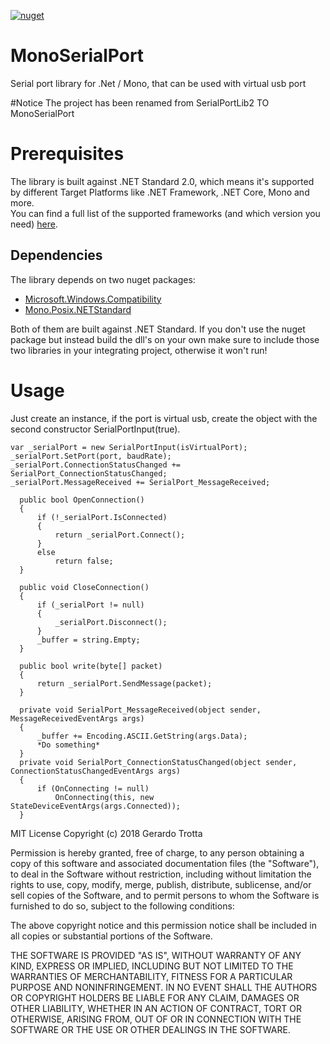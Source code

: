 [![nuget](https://img.shields.io/nuget/v/MonoSerialPort.svg)](https://www.nuget.org/packages/MonoSerialPort/)

# MonoSerialPort
Serial port library for .Net / Mono, that can be used with virtual usb port

#Notice
The project has been renamed from SerialPortLib2 TO MonoSerialPort

# Prerequisites
The library is built against .NET Standard 2.0, which means it's supported by different Target Platforms like .NET Framework, .NET Core, Mono and more.  
You can find a full list of the supported frameworks (and which version you need) [here](https://docs.microsoft.com/en-us/dotnet/standard/net-standard).  

## Dependencies
The library depends on two nuget packages:  
- [Microsoft.Windows.Compatibility](https://www.nuget.org/packages/Microsoft.Windows.Compatibility)  
- [Mono.Posix.NETStandard](https://www.nuget.org/packages/Mono.Posix.NETStandard/)  

Both of them are built against .NET Standard. If you don't use the nuget package but instead build the dll's on your own make sure to include those two libraries in your integrating project, otherwise it won't run!

# Usage
Just create an instance, if the port is virtual usb, create the object with the second constructor SerialPortInput(true).

    var _serialPort = new SerialPortInput(isVirtualPort);
    _serialPort.SetPort(port, baudRate);
    _serialPort.ConnectionStatusChanged += SerialPort_ConnectionStatusChanged;
    _serialPort.MessageReceived += SerialPort_MessageReceived;
   
      public bool OpenConnection()
      {
          if (!_serialPort.IsConnected)
          {
              return _serialPort.Connect();
          }
          else
              return false;
      }
      
      public void CloseConnection()
      {
          if (_serialPort != null)
          {
              _serialPort.Disconnect();
          }
          _buffer = string.Empty;
      }      
      
      public bool write(byte[] packet)
      {
          return _serialPort.SendMessage(packet);
      }
      
      private void SerialPort_MessageReceived(object sender, MessageReceivedEventArgs args)
      {
          _buffer += Encoding.ASCII.GetString(args.Data);
          *Do something*
      }
      private void SerialPort_ConnectionStatusChanged(object sender, ConnectionStatusChangedEventArgs args)
      {
          if (OnConnecting != null)
              OnConnecting(this, new StateDeviceEventArgs(args.Connected));
      }


MIT License
Copyright (c) 2018 Gerardo Trotta

Permission is hereby granted, free of charge, to any person obtaining a copy of this software and associated documentation files (the "Software"), to deal in the Software without restriction, including without limitation the rights to use, copy, modify, merge, publish, distribute, sublicense, and/or sell copies of the Software, and to permit persons to whom the Software is furnished to do so, subject to the following conditions:

The above copyright notice and this permission notice shall be included in all copies or substantial portions of the Software.

THE SOFTWARE IS PROVIDED "AS IS", WITHOUT WARRANTY OF ANY KIND, EXPRESS OR IMPLIED, INCLUDING BUT NOT LIMITED TO THE WARRANTIES OF MERCHANTABILITY, FITNESS FOR A PARTICULAR PURPOSE AND NONINFRINGEMENT. IN NO EVENT SHALL THE AUTHORS OR COPYRIGHT HOLDERS BE LIABLE FOR ANY CLAIM, DAMAGES OR OTHER LIABILITY, WHETHER IN AN ACTION OF CONTRACT, TORT OR OTHERWISE, ARISING FROM, OUT OF OR IN CONNECTION WITH THE SOFTWARE OR THE USE OR OTHER DEALINGS IN THE SOFTWARE.
